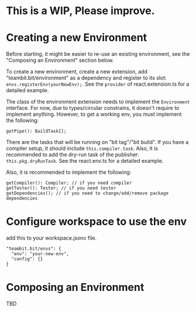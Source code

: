 # This is a WIP, Please improve.

# Creating a new Environment
Before starting, it might be easier to re-use an existing environment, see the "Composing an Environment" section below.

To create a new environment, create a new extension, add "teambit.bit/environment" as a dependency and register to its slot: `envs.registerEnv(yourNewEnv);`. See the `provider` of react.extension.ts for a detailed example.

The class of the environment extension needs to implement the `Environment` interface. For now, due to types/circular constrains, it doesn't require to implement anything. However, to get a working env, you must implement the following:
```
getPipe(): BuildTask[];
```
There are the tasks that will be running on "bit tag"/"bit build". If you have a compiler setup, it should include `this.compiler.task`. Also, it is recommended to add the dry-run task of the publisher: `this.pkg.dryRunTask`.
See the react.env.ts for a detailed example.

Also, it is recommended to implement the following:
```
getCompiler(): Compiler; // if you need compiler
getTester(): Tester; // if you need tester
getDependencies(); // if you need to change/add/remove package dependencies
```

# Configure workspace to use the env

add this to your workspace.jsonc file.
```
"teambit.bit/envs": {
  "env": "your-new-env",
  "config": {}
}
```

# Composing an Environment
TBD
